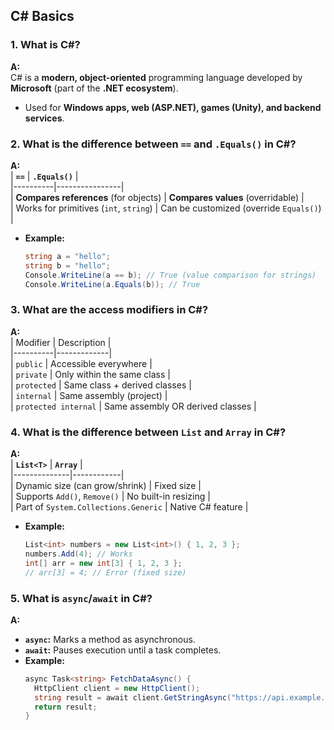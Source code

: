 
## **C# Basics**

### **1. What is C#?**
**A:**  
C# is a **modern, object-oriented** programming language developed by **Microsoft** (part of the **.NET ecosystem**).  
- Used for **Windows apps, web (ASP.NET), games (Unity), and backend services**.

### **2. What is the difference between `==` and `.Equals()` in C#?**
**A:**  
| **`==`** | **`.Equals()`** |  
|----------|----------------|  
| **Compares references** (for objects) | **Compares values** (overridable) |  
| Works for primitives (`int`, `string`) | Can be customized (override `Equals()`) |  
- **Example:**  
  ```csharp
  string a = "hello";
  string b = "hello";
  Console.WriteLine(a == b); // True (value comparison for strings)
  Console.WriteLine(a.Equals(b)); // True
  ```

### **3. What are the access modifiers in C#?**
**A:**  
| Modifier | Description |  
|----------|-------------|  
| `public` | Accessible everywhere |  
| `private` | Only within the same class |  
| `protected` | Same class + derived classes |  
| `internal` | Same assembly (project) |  
| `protected internal` | Same assembly OR derived classes |  

### **4. What is the difference between `List` and `Array` in C#?**
**A:**  
| **`List<T>`** | **`Array`** |  
|--------------|------------|  
| Dynamic size (can grow/shrink) | Fixed size |  
| Supports `Add()`, `Remove()` | No built-in resizing |  
| Part of `System.Collections.Generic` | Native C# feature |  
- **Example:**  
  ```csharp
  List<int> numbers = new List<int>() { 1, 2, 3 };
  numbers.Add(4); // Works
  int[] arr = new int[3] { 1, 2, 3 };
  // arr[3] = 4; // Error (fixed size)
  ```

### **5. What is `async`/`await` in C#?**
**A:**  
- **`async`:** Marks a method as asynchronous.  
- **`await`:** Pauses execution until a task completes.  
- **Example:**  
  ```csharp
  async Task<string> FetchDataAsync() {
    HttpClient client = new HttpClient();
    string result = await client.GetStringAsync("https://api.example.com");
    return result;
  }
  ```